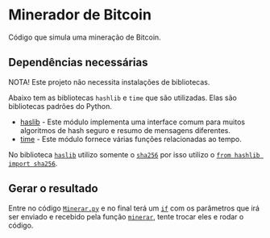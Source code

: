 # Minerador de Bitcoin

Código que simula uma mineração de Bitcoin.

## Dependências necessárias

NOTA! Este projeto não necessita instalações de bibliotecas.

Abaixo tem as bibliotecas `hashlib` e `time` que são utilizadas. Elas são bibliotecas padrões do Python.

- [haslib](https://docs.python.org/3/library/hashlib.html) - Este módulo implementa uma interface comum para muitos algoritmos de hash seguro e resumo de mensagens diferentes.
- [time](https://docs.python.org/3/library/time.html?highlight=time#module-time) - Este módulo fornece várias funções relacionadas ao tempo.

No biblioteca [`haslib`](https://docs.python.org/3/library/hashlib.html) utilizo somente o [`sha256`](https://docs.python.org/3/library/hashlib.html?highlight=sha256) por isso utilizo o [`from hashlib import sha256`](Minerar.py#L1).

## Gerar o resultado

Entre no código [`Minerar.py`](Minerar.py) e no final terá um [`if`](Minerar.py#L21) com os parâmetros que irá ser enviado e recebido pela função [`minerar`](Minerar.py#L10), tente trocar eles e rodar o código.
